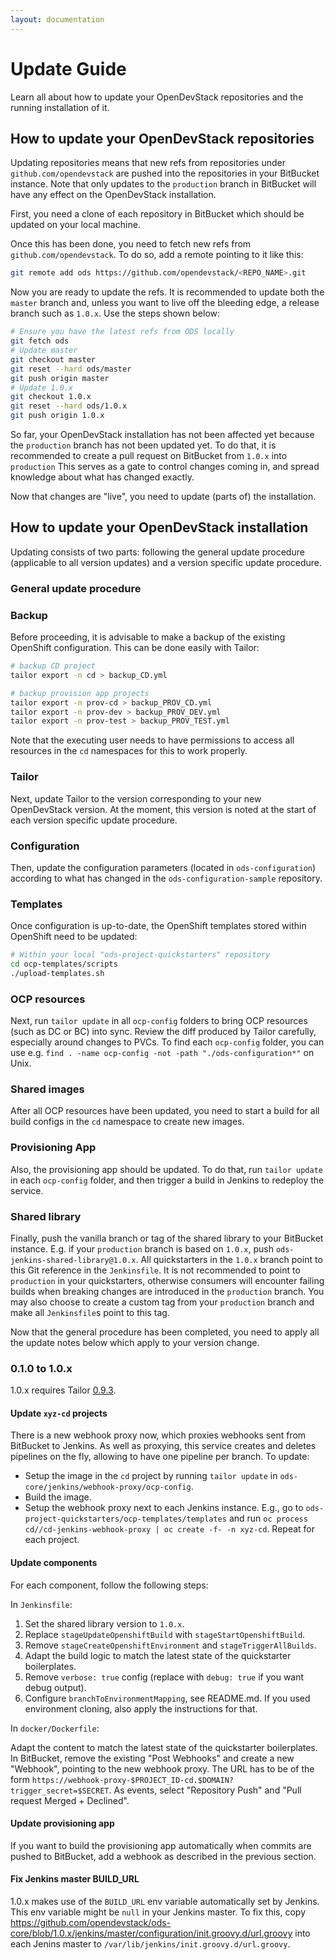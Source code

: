 ```yaml
---
layout: documentation
---
```


# Update Guide

Learn all about how to update your OpenDevStack repositories and the running
installation of it.

## How to update your OpenDevStack repositories

Updating repositories means that new refs from repositories under
`github.com/opendevstack` are pushed into the repositories in your BitBucket
instance. Note that only updates to the `production` branch in BitBucket will
have any effect on the OpenDevStack installation.

First, you need a clone of each repository in BitBucket which should be updated
on your local machine.

Once this has been done, you need to fetch new refs from
`github.com/opendevstack`. To do so, add a remote pointing to it like this:

```sh
git remote add ods https://github.com/opendevstack/<REPO_NAME>.git
```

Now you are ready to update the refs. It is recommended to update both the
`master` branch and, unless you want to live off the bleeding edge, a release
branch such as `1.0.x`. Use the steps shown below:

```sh
# Ensure you have the latest refs from ODS locally
git fetch ods
# Update master
git checkout master
git reset --hard ods/master
git push origin master
# Update 1.0.x
git checkout 1.0.x
git reset --hard ods/1.0.x
git push origin 1.0.x
```

So far, your OpenDevStack installation has not been affected yet because the
`production` branch has not been updated yet. To do that, it is recommended to
create a pull request on BitBucket from `1.0.x` into `production` This serves
as a gate to control changes coming in, and spread knowledge about what has
changed exactly.

Now that changes are "live", you need to update (parts of) the installation.


## How to update your OpenDevStack installation

Updating consists of two parts: following the general update procedure
(applicable to all version updates) and a version specific update procedure.


### General update procedure

### Backup

Before proceeding, it is advisable to make a backup of the existing OpenShift
configuration. This can be done easily with Tailor:

```sh
# backup CD project
tailor export -n cd > backup_CD.yml

# backup provision app projects
tailor export -n prov-cd > backup_PROV_CD.yml
tailor export -n prov-dev > backup_PROV_DEV.yml
tailor export -n prov-test > backup_PROV_TEST.yml
```

Note that the executing user needs to have permissions to access all resources
in the `cd` namespaces for this to work properly.

### Tailor

Next, update Tailor to the version corresponding to your new OpenDevStack
version. At the moment, this version is noted at the start of each version specific
update procedure.

### Configuration

Then, update the configuration parameters (located in `ods-configuration`)
according to what has changed in the `ods-configuration-sample` repository.

### Templates

Once configuration is up-to-date, the OpenShift templates stored within
OpenShift need to be updated:

```sh
# Within your local "ods-project-quickstarters" repository
cd ocp-templates/scripts
./upload-templates.sh
```

### OCP resources

Next, run `tailor update` in all `ocp-config` folders to bring OCP resources (such
as DC or BC) into sync. Review the diff produced by Tailor carefully, especially around
changes to PVCs. To find each `ocp-config` folder, you can use e.g.
`find . -name ocp-config -not -path "./ods-configuration*"` on Unix.

### Shared images

After all OCP resources have been updated, you need to start a build for all build configs
in the `cd` namespace to create new images.

### Provisioning App

Also, the provisioning app should be updated. To do that, run `tailor update`
in each `ocp-config` folder, and then trigger a build in Jenkins to redeploy the
service.

### Shared library

Finally, push the vanilla branch or tag of the shared library to your
BitBucket instance. E.g. if your `production` branch is based on `1.0.x`, push
`ods-jenkins-shared-library@1.0.x`. All quickstarters in the `1.0.x` branch point to this Git
reference in the `Jenkinsfile`. It is not recommended to point to `production` in your quickstarters,
otherwise consumers will encounter failing builds when breaking changes are introduced in the
`production` branch. You may also choose to create a custom tag from your `production` branch and
make all `Jenkinsfile`s point to this tag.

Now that the general procedure has been completed, you need to apply all the
update notes below which apply to your version change.

### 0.1.0 to 1.0.x

1.0.x requires Tailor [0.9.3](https://github.com/opendevstack/tailor/releases/tag/v0.9.3).

#### Update `xyz-cd` projects

There is a new webhook proxy now, which proxies webhooks sent from BitBucket to
Jenkins. As well as proxying, this service creates and deletes pipelines on the
fly, allowing to have one pipeline per branch. To update:
* Setup the image in the `cd` project by running `tailor update` in
  `ods-core/jenkins/webhook-proxy/ocp-config`.
* Build the image.
* Setup the  webhook proxy next to each Jenkins instance. E.g., go to
  `ods-project-quickstarters/ocp-templates/templates` and run
  `oc process cd//cd-jenkins-webhook-proxy | oc create -f- -n xyz-cd`. Repeat for
  each project.


#### Update components

For each component, follow the following steps:

In `Jenkinsfile`:
1. Set the shared library version to `1.0.x`.
2. Replace `stageUpdateOpenshiftBuild` with `stageStartOpenshiftBuild`.
3. Remove `stageCreateOpenshiftEnvironment` and `stageTriggerAllBuilds`.
4. Adapt the build logic to match the latest state of the quickstarter
   boilerplates.
5. Remove `verbose: true` config (replace with `debug: true` if you want debug
   output).
6. Configure `branchToEnvironmentMapping`, see README.md. If you used
   environment cloning, also apply the instructions for that.

In `docker/Dockerfile`:

Adapt the content to match the latest state of the quickstarter boilerplates.
In BitBucket, remove the existing "Post Webhooks" and create a new "Webhook",
pointing to the new webhook proxy. The URL has to be of the form
`https://webhook-proxy-$PROJECT_ID-cd.$DOMAIN?trigger_secret=$SECRET`. As
events, select "Repository Push" and "Pull request Merged + Declined".


#### Update provisioning app

If you want to build the provisioning app automatically when commits are pushed
to BitBucket, add a webhook as described in the previous section.

#### Fix Jenkins master BUILD_URL

1.0.x makes use of the `BUILD_URL` env variable automatically set by Jenkins. This
env variable might be `null` in your Jenkins master. To fix this, copy
https://github.com/opendevstack/ods-core/blob/1.0.x/jenkins/master/configuration/init.groovy.d/url.groovy into each Jenins master to `/var/lib/jenkins/init.groovy.d/url.groovy`.
